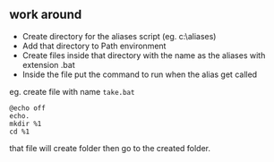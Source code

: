 ## work around
- Create directory for the aliases script (eg. c:\aliases)
- Add that directory to Path environment
- Create files inside that directory with the name as the aliases with extension .bat
- Inside the file put the command to run when the alias get called

eg. create file with name `take.bat`
```
@echo off
echo.
mkdir %1
cd %1
```

that file will create folder then go to the created folder.
